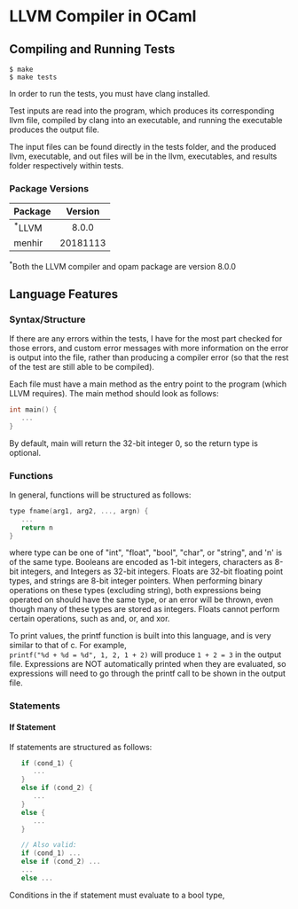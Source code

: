 # LLVM Compiler in OCaml

## Compiling and Running Tests
```console
$ make
$ make tests
```

In order to run the tests, you must have clang installed.

Test inputs are read into the program, which produces its corresponding llvm file, compiled by clang into an executable, and running the executable produces the output file.

The input files can be found directly in the tests folder, and the produced llvm, executable, and out files will be
in the llvm, executables, and results folder respectively within tests.

### Package Versions
| Package           | Version  |
|-------------------|:--------:|
| <sup>*</sup>LLVM  | 8.0.0    |
| menhir            | 20181113 |

<sup>*</sup>Both the LLVM compiler and opam package are version 8.0.0

## Language Features

### Syntax/Structure

If there are any errors within the tests, I have for the most part checked for those errors, and custom error messages
with more information on the error is output into the file, rather than producing a compiler error (so that the rest
of the test are still able to be compiled).

Each file must have a main method as the entry point to the program (which LLVM requires). The main method should look as follows:

```c
int main() {
   ...
}
```

By default, main will return the 32-bit integer 0, so the return type is optional.

### Functions

In general, functions will be structured as follows:
```c
type fname(arg1, arg2, ..., argn) {
   ...
   return n
}
```
where type can be one of "int", "float", "bool", "char", or "string", and 'n' is of the same type. Booleans are
encoded as 1-bit integers, characters as 8-bit integers, and Integers as 32-bit integers. Floats are 32-bit floating
point types, and strings are 8-bit integer pointers. When performing binary operations on these types (excluding string), both expressions being operated on should have the same type, or an error will be thrown, even though many
of these types are stored as integers. Floats cannot perform certain operations, such as and, or, and xor.

To print values, the printf function is built into this language, and is very similar to that of c. For example,  
`printf("%d + %d = %d", 1, 2, 1 + 2)` will produce `1 + 2 = 3` in the output file. Expressions are NOT automatically printed when they are evaluated, so expressions will need to go through the printf call to be shown in the output file.

### Statements

#### If Statement

If statements are structured as follows:

```c
   if (cond_1) {
      ...
   }
   else if (cond_2) {
      ...
   }
   else {
      ...
   }

   // Also valid:
   if (cond_1) ...
   else if (cond_2) ...
   ...
   else ...
```

Conditions in the if statement must evaluate to a bool type,